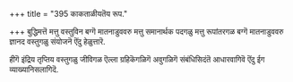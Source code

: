 +++
title = "395 काकताळीयतॆय रूप."

+++
बुद्धिमत्तॆ मत्तु वस्तुविन बग्गॆ मातनाडुववरु मत्तु समानार्थक पदगळु मत्तु रूपांतरगळ बग्गॆ मातनाडुववरु ज्ञानद वस्तुगळु संयोजनॆ ऎंदु हेळुत्तारॆ.

हीगॆ इंद्रिय तृप्तिय वस्तुगळु जीविगळ ऎल्ला ग्रहिकॆगळिगॆ अवुगळिगॆ संबंधिसिदंतॆ आधारवागिवॆ ऎंदु ईग व्याख्यानिसलागिदॆ.

